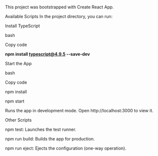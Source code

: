 This project was bootstrapped with Create React App.

Available Scripts
In the project directory, you can run:

Install TypeScript

bash

Copy code

**npm install typescript@4.9.5 --save-dev**

Start the App

bash

Copy code

npm install

npm start

Runs the app in development mode. Open http://localhost:3000 to view it.

Other Scripts

npm test: Launches the test runner.

npm run build: Builds the app for production.

npm run eject: Ejects the configuration (one-way operation).
